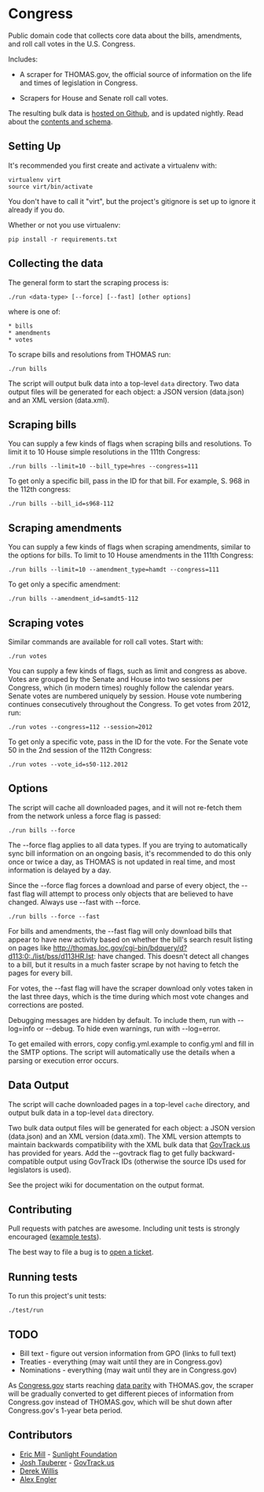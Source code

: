 Congress
========

Public domain code that collects core data about the bills, amendments, and roll call votes in the U.S. Congress.

Includes:

* A scraper for THOMAS.gov, the official source of information on the life and times of legislation in Congress.

* Scrapers for House and Senate roll call votes.

The resulting bulk data is [hosted on Github](https://github.com/unitedstates/congress/downloads), and is updated nightly. Read about the [contents and schema](https://github.com/unitedstates/congress/wiki).


Setting Up
----------

It's recommended you first create and activate a virtualenv with:

    virtualenv virt
    source virt/bin/activate

You don't have to call it "virt", but the project's gitignore is set up to ignore it already if you do.

Whether or not you use virtualenv:

    pip install -r requirements.txt

Collecting the data
-------------------

The general form to start the scraping process is:

    ./run <data-type> [--force] [--fast] [other options]
    
where <data-type> is one of:

    * bills
    * amendments
    * votes

To scrape bills and resolutions from THOMAS run:

    ./run bills

The script will output bulk data into a top-level `data` directory. Two data output files will be generated for each object: a JSON version (data.json) and an XML version (data.xml).

Scraping bills
--------------

You can supply a few kinds of flags when scraping bills and resolutions. To limit it to 10 House simple resolutions in the 111th Congress:

    ./run bills --limit=10 --bill_type=hres --congress=111

To get only a specific bill, pass in the ID for that bill. For example, S. 968 in the 112th congress:

    ./run bills --bill_id=s968-112

Scraping amendments
-------------------

You can supply a few kinds of flags when scraping amendments, similar to the options for bills. To limit to 10 House amendments in the 111th Congress:

    ./run bills --limit=10 --amendment_type=hamdt --congress=111

To get only a specific amendment:

    ./run bills --amendment_id=samdt5-112

Scraping votes
--------------

Similar commands are available for roll call votes. Start with:

    ./run votes
    
You can supply a few kinds of flags, such as limit and congress as above. Votes are grouped by the Senate and House into two sessions per Congress, which (in modern times) roughly follow the calendar years. Senate votes are numbered uniquely by session. House vote numbering continues consecutively throughout the Congress. To get votes from 2012, run:

    ./run votes --congress=112 --session=2012
    
To get only a specific vote, pass in the ID for the vote. For the Senate vote 50 in the 2nd session of the 112th Congress:

    ./run votes --vote_id=s50-112.2012

Options
-------

The script will cache all downloaded pages, and it will not re-fetch them from the network unless a force flag is passed:

    ./run bills --force

The --force flag applies to all data types. If you are trying to automatically sync bill information on an ongoing basis, it's recommended to do this only once or twice a day, as THOMAS is not updated in real time, and most information is delayed by a day.

Since the --force flag forces a download and parse of every object, the --fast flag will attempt to process only objects that are believed to have changed. Always use --fast with --force.

    ./run bills --force --fast

For bills and amendments, the --fast flag will only download bills that appear to have new activity based on whether the bill's search result listing on pages like http://thomas.loc.gov/cgi-bin/bdquery/d?d113:0:./list/bss/d113HR.lst: have changed. This doesn't detect all changes to a bill, but it results in a much faster scrape by not having to fetch the pages for every bill.

For votes, the --fast flag will have the scraper download only votes taken in the last three days, which is the time during which most vote changes and corrections are posted.
    
Debugging messages are hidden by default. To include them, run with --log=info or --debug. To hide even warnings, run with --log=error.

To get emailed with errors, copy config.yml.example to config.yml and fill in the SMTP options. The script will automatically use the details when a parsing or execution error occurs.


Data Output
-----------

The script will cache downloaded pages in a top-level `cache` directory, and output bulk data in a top-level `data` directory.

Two bulk data output files will be generated for each object: a JSON version (data.json) and an XML version (data.xml). The XML version attempts to maintain backwards compatibility with the XML bulk data that [GovTrack.us](http://govtrack.us) has provided for years. Add the --govtrack flag to get fully backward-compatible output using GovTrack IDs (otherwise the source IDs used for legislators is used).

See the project wiki for documentation on the output format.

Contributing
------------

Pull requests with patches are awesome. Including unit tests is strongly encouraged ([example tests](https://github.com/unitedstates/congress/blob/master/test/test_bill_actions.py)).

The best way to file a bug is to [open a ticket](https://github.com/unitedstates/congress/issues).


Running tests
-------------

To run this project's unit tests:

    ./test/run


TODO
----

* Bill text - figure out version information from GPO (links to full text)
* Treaties - everything (may wait until they are in Congress.gov)
* Nominations - everything (may wait until they are in Congress.gov)

As [Congress.gov](http://beta.congress.gov) starts reaching [data parity](http://beta.congress.gov/help/coverage-dates/) with THOMAS.gov, the scraper will be gradually converted to get different pieces of information from Congress.gov instead of THOMAS.gov, which will be shut down after Congress.gov's 1-year beta period.


Contributors
-----

* [Eric Mill](http://github.com/konklone) - [Sunlight Foundation](http://sunlightfoundation.com)
* [Josh Tauberer](http://github.com/tauberer) - [GovTrack.us](http://govtrack.us)
* [Derek Willis](http://github.com/dwillis)
* [Alex Engler](http://github.com/AlexEngler)
